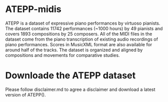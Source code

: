 # ATEPP-midis
ATEPP is a dataset of expressive piano performances by virtuoso pianists. The dataset contains 11742 performances (~1000 hours) by 49 pianists and covers 1893 compositions by 25 composers. All of the MIDI files in the dataset come from the piano transcription of existing audio recordings of piano performances. Scores in MusicXML format are also available for around half of the tracks. The dataset is organized and aligned by compositions and movements for comparative studies.
# Downloade the ATEPP dataset
Please follow disclaimer.md to agree a disclaimer and download a latest version of ATEPP().
